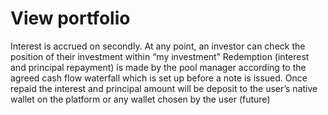 # View portfolio

Interest is accrued on secondly. At any point, an investor can check the position of their investment within “my investment” Redemption (interest and principal repayment) is made by the pool manager according to the agreed cash flow waterfall which is set up before a note is issued. Once repaid the interest and principal amount will be deposit to the user’s native wallet on the platform or any wallet chosen by the user (future)
